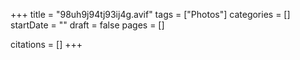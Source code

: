 +++
title = "98uh9j94tj93ij4g.avif"
tags = ["Photos"]
categories = []
startDate = ""
draft = false
pages = []

citations = []
+++
